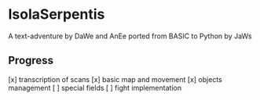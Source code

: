 # IsolaSerpentis
A text-adventure by DaWe and AnEe ported from BASIC to Python by JaWs

## Progress
[x] transcription of scans
[x] basic map and movement
[x] objects management
[ ] special fields
[ ] fight implementation